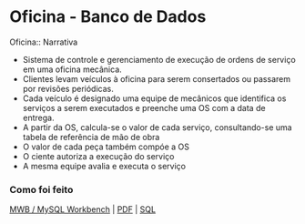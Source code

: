 # Oficina - Banco de Dados

Oficina:: Narrativa
 - Sistema de controle e gerenciamento de execução de ordens de serviço em uma oficina mecânica.
 - Clientes levam veículos à oficina para serem consertados ou passarem por revisões periódicas.
 - Cada veículo é designado uma equipe de mecânicos que identifica os serviços a serem executados e preenche uma OS com a data de entrega.
 - A partir da OS, calcula-se o valor de cada serviço, consultando-se uma tabela de referência de mão de obra
 - O valor de cada peça também compóe a OS
 - O ciente autoriza a execução do serviço
 - A mesma equipe avalia e executa o serviço

 ### Como foi feito

[MWB / MySQL Workbench](oficina.mwb) | [PDF](oficina.pdf) | [SQL](oficina.sql)